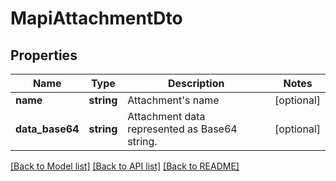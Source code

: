 # MapiAttachmentDto

## Properties
Name | Type | Description | Notes
------------ | ------------- | ------------- | -------------
**name** | **string** | Attachment's name | [optional] 
**data_base64** | **string** | Attachment data represented as Base64 string. | [optional] 



[[Back to Model list]](README.md#documentation-for-models) [[Back to API list]](README.md#documentation-for-api-endpoints) [[Back to README]](README.md)



